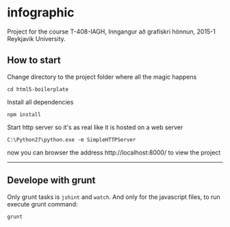 # infographic
Project for the course T-408-IAGH, Inngangur að grafískri hönnun, 2015-1 Reykjavik University.

## How to start

Change directory to the project folder where all the magic happens
```
cd html5-boilerplate
```

Install all dependencies
```
npm install
```

Start http server so it's as real like it is hosted on a web server
```
C:\Python27\python.exe -m SimpleHTTPServer
```

now you can browser the address http://localhost:8000/ to view the project



---



## Develope with grunt

Only grunt tasks is `jshint` and `watch`. And only for the javascript files, to run execute grunt command:
```
grunt
```

